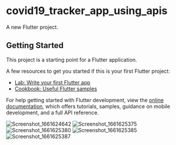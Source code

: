 # covid19_tracker_app_using_apis

A new Flutter project.

## Getting Started

This project is a starting point for a Flutter application.

A few resources to get you started if this is your first Flutter project:

- [Lab: Write your first Flutter app](https://docs.flutter.dev/get-started/codelab)
- [Cookbook: Useful Flutter samples](https://docs.flutter.dev/cookbook)

For help getting started with Flutter development, view the
[online documentation](https://docs.flutter.dev/), which offers tutorials,
samples, guidance on mobile development, and a full API reference.

![Screenshot_1661624642](https://user-images.githubusercontent.com/92212693/187043844-56a01be6-e229-4f41-ab08-4e160626d062.png)
![Screenshot_1661625375](https://user-images.githubusercontent.com/92212693/187043845-06f174e7-574a-4822-999f-579814b2c51c.png)
![Screenshot_1661625380](https://user-images.githubusercontent.com/92212693/187043846-88b9654f-ecb0-49e6-99a7-473c07ec306e.png)
![Screenshot_1661625385](https://user-images.githubusercontent.com/92212693/187043847-68d2a5ad-77c2-45e7-a6e7-bd1099d2edba.png)
![Screenshot_1661625387](https://user-images.githubusercontent.com/92212693/187043848-8ca00269-8e46-476e-b611-319f0fadbc42.png)
